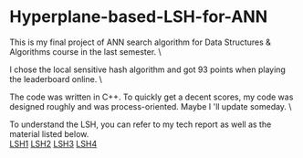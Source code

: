 # Hyperplane-based-LSH-for-ANN
This is my final project of ANN search algorithm for Data Structures & Algorithms course in the last semester.  \

I chose the local sensitive hash algorithm and got 93 points when playing the leaderboard online.        \

The code was written in C++. To quickly get a decent scores, my code was designed roughly and was process-oriented. Maybe I 'll update someday. \

To understand the LSH, you can refer to my tech report as well as the material listed below.  \
[LSH1](https://clickhouse.com/blog/approximate-nearest-neighbour-ann-with-sql-powered-local-sensitive-hashing-lsh-random-projections)
[LSH2](https://towardsdatascience.com/similarity-search-part-6-random-projections-with-lsh-forest-f2e9b31dcc47)
[LSH3](https://web.mit.edu/andoni/www/LSH/)
[LSH4](https://www.slaney.org/malcolm/yahoo/Slaney2008-LSHTutorial.pdf)
